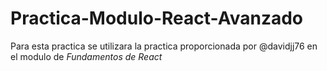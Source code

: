 # Practica-Modulo-React-Avanzado

Para esta practica se utilizara la practica proporcionada por @davidjj76 en el modulo de _Fundamentos de React_

